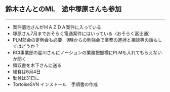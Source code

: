 ## 鈴木さんとのML　途中塚原さんも参加

---

- 案件菊池さんがＭＡＺＤＡ案件に入っている
- 塚原さん7月までおそらく電通案件にはいっている（おそらく富士通）
- PLM部会の定例会も必要　9時からの勉強会で業務の進捗と相談等の話もしてはどうか？
- BCI事業部の星川さんにノーションの業務把握欄にPLMも入れてもらえないか聞く
- 領収書を木下さんに送る
- 経費は6月4日
- 勤怠は31日に
- TortoiseSVN インストール　手順書の作成